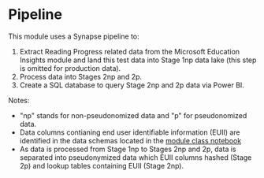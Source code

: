 # Pipeline
This module uses a Synapse pipeline to:
1. Extract Reading Progress related data from the Microsoft Education Insights module and land this test data into Stage 1np data lake (this step is omitted for production data).
2. Process data into Stages 2np and 2p.
3. Create a SQL database to query Stage 2np and 2p data via Power BI.

Notes:
- "np" stands for non-pseudonomized data and "p" for pseudonomized data. 
- Data columns contianing end user identifiable information (EUII) are identified in the data schemas located in the [module class notebook](https://github.com/microsoft/OpenEduAnalytics/blob/main/modules/module_catalog/Reading_Progress/notebook)
- As data is processed from Stage 1np to Stages 2np and 2p, data is separated into pseudonymized data which EUII columns hashed (Stage 2p) and lookup tables containing EUII (Stage 2np).
